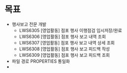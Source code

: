 
# 목표
- 행사보고 전문 개발
	- LWS6305 [영업활동] 점포 행사 이행점검 임시저장/완료
	- LWS6306 [영업활동] 점포 행사 보고 내역 조회
	- LWS6307 [영업활동] 점포 행사 보고 내역 상세 조회
	- LWS6308 [영업활동] 점포 행사 보고 피드백 작성
	- LWS6309 [영업활동] 점포 행사 보고 피드백 조회
- 파일 경로 PROPERTIES 통일화
- 